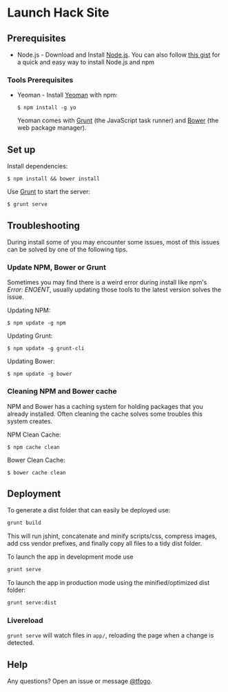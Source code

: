 # Launch Hack Site

## Prerequisites
* Node.js - Download and Install [Node.js](http://www.nodejs.org/download/). You can also follow [this gist](https://gist.github.com/isaacs/579814) for a quick and easy way to install Node.js and npm

### Tools Prerequisites
* Yeoman - Install [Yeoman](http://yeoman.io/) with npm:

    ```
    $ npm install -g yo
    ```
    
    Yeoman comes with [Grunt](http://gruntjs.com/) (the JavaScript task runner) and [Bower](http://bower.io/) (the web package manager).

## Set up
Install dependencies:

    $ npm install && bower install

Use [Grunt](https://github.com/gruntjs/grunt-cli) to start the server:

    $ grunt serve

## Troubleshooting
During install some of you may encounter some issues, most of this issues can be solved by one of the following tips.

### Update NPM, Bower or Grunt
Sometimes you may find there is a weird error during install like npm's *Error: ENOENT*, usually updating those tools to the latest version solves the issue.

Updating NPM:
```
$ npm update -g npm
```

Updating Grunt:
```
$ npm update -g grunt-cli
```

Updating Bower:
```
$ npm update -g bower
```

### Cleaning NPM and Bower cache
NPM and Bower has a caching system for holding packages that you already installed.
Often cleaning the cache solves some troubles this system creates.

NPM Clean Cache:
```
$ npm cache clean
```

Bower Clean Cache:
```
$ bower cache clean
```

## Deployment

To generate a dist folder that can easily be deployed use:

```bash
grunt build
```

This will run jshint, concatenate and minify scripts/css, compress images, add css vendor prefixes, and finally copy all files to a tidy dist folder.

To launch the app in development mode use

```bash
grunt serve
```

To launch the app in production mode using the minified/optimized dist folder:

```bash
grunt serve:dist
```

### Livereload

`grunt serve` will watch files in `app/`, reloading the page when a change is detected.


## Help
Any questions? Open an issue or message [@tfogo](https://github.com/tfogo).
